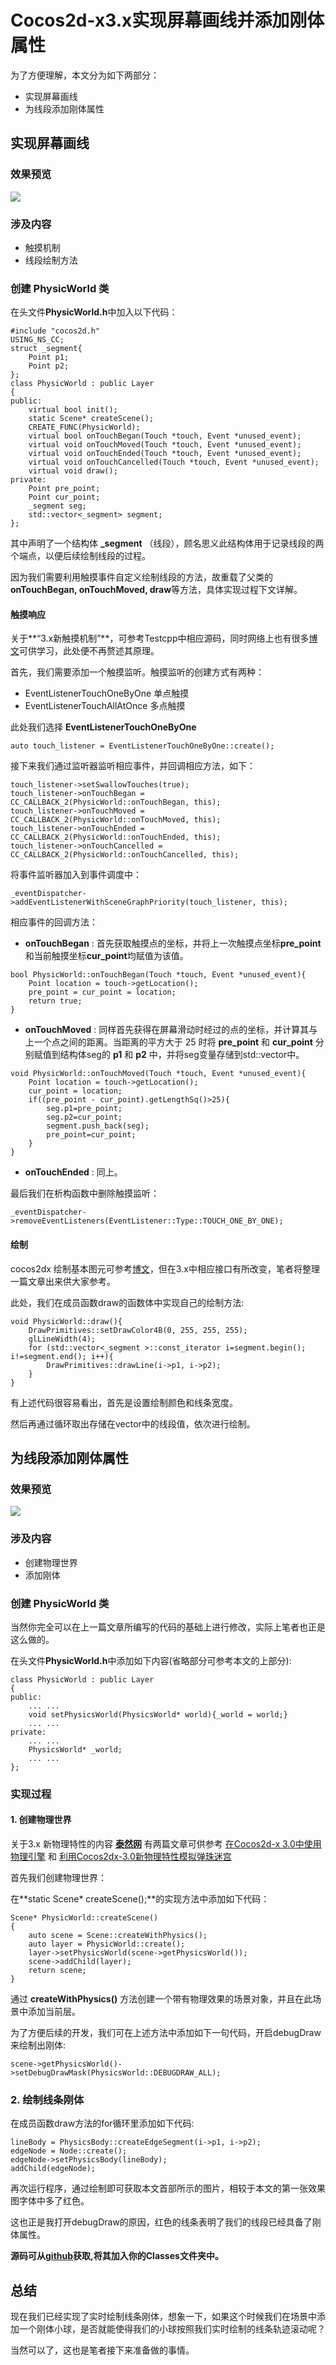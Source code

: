 # Cocos2d-x3.x实现屏幕画线并添加刚体属性

为了方便理解，本文分为如下两部分：

- 实现屏幕画线
- 为线段添加刚体属性

## 实现屏幕画线

### 效果预览

![](./res/line.png)


### 涉及内容

- 触摸机制
- 线段绘制方法

### 创建 PhysicWorld 类

在头文件**PhysicWorld.h**中加入以下代码：

```
#include "cocos2d.h"
USING_NS_CC;
struct _segment{
    Point p1;
    Point p2;
};
class PhysicWorld : public Layer
{
public:
    virtual bool init();
    static Scene* createScene();
    CREATE_FUNC(PhysicWorld); 
    virtual bool onTouchBegan(Touch *touch, Event *unused_event);
    virtual void onTouchMoved(Touch *touch, Event *unused_event);
    virtual void onTouchEnded(Touch *touch, Event *unused_event);
    virtual void onTouchCancelled(Touch *touch, Event *unused_event);
    virtual void draw();        
private:
    Point pre_point;
    Point cur_point;
    _segment seg;
    std::vector<_segment> segment;
};
``` 

其中声明了一个结构体 **_segment** （线段），顾名思义此结构体用于记录线段的两个端点，以便后续绘制线段的过程。

因为我们需要利用触摸事件自定义绘制线段的方法，故重载了父类的**onTouchBegan, onTouchMoved, draw**等方法，具体实现过程下文详解。

#### 触摸响应

关于**“3.x新触摸机制”**，可参考Testcpp中相应源码，同时网络上也有很多[博文](http://blog.csdn.net/start530/article/details/18325493)可供学习，此处便不再赘述其原理。

首先，我们需要添加一个触摸监听。触摸监听的创建方式有两种：

- EventListenerTouchOneByOne 单点触摸
- EventListenerTouchAllAtOnce 多点触摸

此处我们选择 **EventListenerTouchOneByOne**

```
auto touch_listener = EventListenerTouchOneByOne::create();
``` 

接下来我们通过监听器监听相应事件，并回调相应方法，如下：

```
touch_listener->setSwallowTouches(true);
touch_listener->onTouchBegan = CC_CALLBACK_2(PhysicWorld::onTouchBegan, this);
touch_listener->onTouchMoved = CC_CALLBACK_2(PhysicWorld::onTouchMoved, this);
touch_listener->onTouchEnded = CC_CALLBACK_2(PhysicWorld::onTouchEnded, this);
touch_listener->onTouchCancelled = CC_CALLBACK_2(PhysicWorld::onTouchCancelled, this);
```

将事件监听器加入到事件调度中：

```
_eventDispatcher->addEventListenerWithSceneGraphPriority(touch_listener, this);
```

相应事件的回调方法：

- **onTouchBegan** : 首先获取触摸点的坐标，并将上一次触摸点坐标**pre_point**和当前触摸坐标**cur_point**均赋值为该值。

```
bool PhysicWorld::onTouchBegan(Touch *touch, Event *unused_event){
    Point location = touch->getLocation();
    pre_point = cur_point = location;
    return true;
}
```
- **onTouchMoved** : 同样首先获得在屏幕滑动时经过的点的坐标，并计算其与上一个点之间的距离。当距离的平方大于 25 时将 **pre_point** 和 **cur_point** 分别赋值到结构体seg的 **p1** 和 **p2** 中，并将seg变量存储到std::vector中。

```
void PhysicWorld::onTouchMoved(Touch *touch, Event *unused_event){
    Point location = touch->getLocation();
    cur_point = location;
    if((pre_point - cur_point).getLengthSq()>25){
        seg.p1=pre_point;
        seg.p2=cur_point;
        segment.push_back(seg);
        pre_point=cur_point;
    }
}
```

- **onTouchEnded** : 同上。

最后我们在析构函数中删除触摸监听：

```
_eventDispatcher->removeEventListeners(EventListener::Type::TOUCH_ONE_BY_ONE); 
```

#### 绘制

cocos2dx 绘制基本图元可参考[博文](http://4137613.blog.51cto.com/4127613/754729)，但在3.x中相应接口有所改变，笔者将整理一篇文章出来供大家参考。

此处，我们在成员函数draw的函数体中实现自己的绘制方法:

```
void PhysicWorld::draw(){ 
    DrawPrimitives::setDrawColor4B(0, 255, 255, 255);
    glLineWidth(4);
    for (std::vector<_segment >::const_iterator i=segment.begin(); i!=segment.end(); i++){
        DrawPrimitives::drawLine(i->p1, i->p2);
    }
}
```

有上述代码很容易看出，首先是设置绘制颜色和线条宽度。

然后再通过循环取出存储在vector中的线段值，依次进行绘制。

## 为线段添加刚体属性

### 效果预览

![](./res/linebody.png)


### 涉及内容

- 创建物理世界
- 添加刚体

### 创建 PhysicWorld 类 

当然你完全可以在上一篇文章所编写的代码的基础上进行修改，实际上笔者也正是这么做的。

在头文件**PhysicWorld.h**中添加如下内容(省略部分可参考本文的上部分): 

```
class PhysicWorld : public Layer
{
public:
	... ...
	void setPhysicsWorld(PhysicsWorld* world){_world = world;}
	... ...
private:
	... ...
	PhysicsWorld* _world;
	... ...
};
```

### 实现过程

#### 1. 创建物理世界

关于3.x 新物理特性的内容 **[泰然网](http://www.ityran.com/)** 有两篇文章可供参考 [在Cocos2d-x 3.0中使用物理引擎](http://www.ityran.com/archives/5431) 和 [利用Cocos2dx-3.0新物理特性模拟弹珠迷宫](http://www.ityran.com/archives/5531)

首先我们创建物理世界：

在**static Scene* createScene();**的实现方法中添加如下代码：

```
Scene* PhysicWorld::createScene()
{
    auto scene = Scene::createWithPhysics();
    auto layer = PhysicWorld::create();
    layer->setPhysicsWorld(scene->getPhysicsWorld());
    scene->addChild(layer);
    return scene;
}
```

通过 **createWithPhysics()** 方法创建一个带有物理效果的场景对象，并且在此场景中添加当前层。

为了方便后续的开发，我们可在上述方法中添加如下一句代码，开启debugDraw来绘制出刚体:

```
scene->getPhysicsWorld()->setDebugDrawMask(PhysicsWorld::DEBUGDRAW_ALL);
```

### 2. 绘制线条刚体

在成员函数draw方法的for循环里添加如下代码:

```
lineBody = PhysicsBody::createEdgeSegment(i->p1, i->p2);
edgeNode = Node::create();
edgeNode->setPhysicsBody(lineBody);
addChild(edgeNode);
```

再次运行程序，通过绘制即可获取本文首部所示的图片，相较于本文的第一张效果图字体中多了红色。

这也正是我打开debugDraw的原因，红色的线条表明了我们的线段已经具备了刚体属性。 

**源码可从[github](./code)获取,将其加入你的Classes文件夹中。**

## 总结

现在我们已经实现了实时绘制线条刚体，想象一下，如果这个时候我们在场景中添加一个刚体小球，是否就能使得我们的小球按照我们实时绘制的线条轨迹滚动呢？

当然可以了，这也是笔者接下来准备做的事情。
